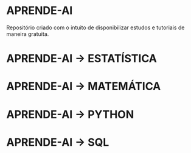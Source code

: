# APRENDE-AI
Repositório criado com o intuito de disponibilizar estudos e tutoriais de maneira gratuita.

# APRENDE-AI -> ESTATÍSTICA

# APRENDE-AI -> MATEMÁTICA

# APRENDE-AI -> PYTHON

# APRENDE-AI -> SQL
